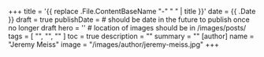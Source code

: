 +++
title = '{{ replace .File.ContentBaseName "-" " " | title }}'
date = {{ .Date }}
draft = true
publishDate =   # should be date in the future to publish once no longer draft
hero = '' # location of images should be in /images/posts/
tags = [ "", "", "" ]
toc = true
description = ""
summary = ""
[author]
    name = "Jeremy Meiss"
    image = "/images/author/jeremy-meiss.jpg"
+++
